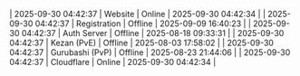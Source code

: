 | 2025-09-30 04:42:37 | Website | Online | 2025-09-30 04:42:34 |
| 2025-09-30 04:42:37 | Registration | Offline | 2025-09-09 16:40:23 |
| 2025-09-30 04:42:37 | Auth Server | Offline | 2025-08-18 09:33:31 |
| 2025-09-30 04:42:37 | Kezan (PvE) | Offline | 2025-08-03 17:58:02 |
| 2025-09-30 04:42:37 | Gurubashi (PvP) | Offline | 2025-08-23 21:44:06 |
| 2025-09-30 04:42:37 | Cloudflare | Online | 2025-09-30 04:42:34 |
